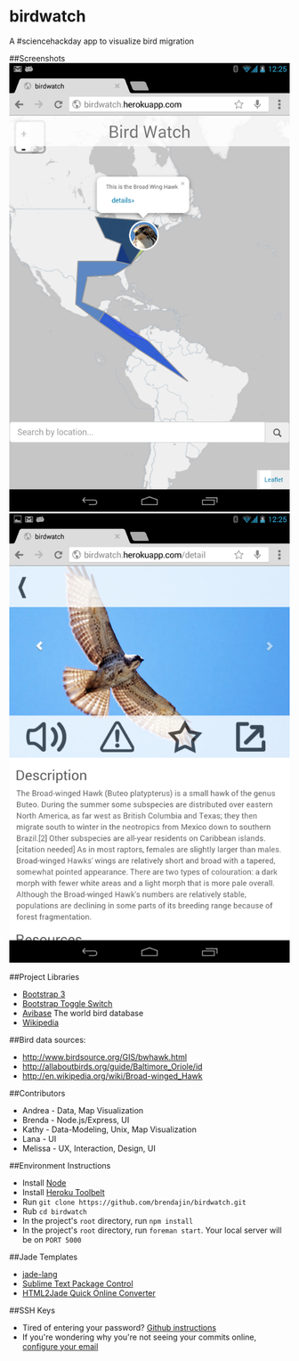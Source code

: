 birdwatch
=========

A #sciencehackday app to visualize bird migration

##Screenshots
![Screenshot 1](public/img/screenshot1.png)
![Screenshot 2](public/img/screenshot2.png)

##Project Libraries
* [Bootstrap 3](http://getbootstrap.com/)
* [Bootstrap Toggle Switch](http://www.bootstrap-switch.org/)
* [Avibase](http://avibase.bsc-eoc.org/) The world bird database
* [Wikipedia](http://en.wikipedia.org/)

##Bird data sources:
* http://www.birdsource.org/GIS/bwhawk.html
* http://allaboutbirds.org/guide/Baltimore_Oriole/id
* http://en.wikipedia.org/wiki/Broad-winged_Hawk

##Contributors
* Andrea - Data, Map Visualization
* Brenda - Node.js/Express, UI
* Kathy - Data-Modeling, Unix, Map Visualization
* Lana - UI
* Melissa - UX, Interaction, Design, UI

##Environment Instructions
* Install [Node](http://nodejs.org/)
* Install [Heroku Toolbelt](https://toolbelt.heroku.com/)
* Run `git clone https://github.com/brendajin/birdwatch.git`
* Rub `cd birdwatch`
* In the project's `root` directory, run `npm install`
* In the project's `root` directory, run `foreman start`. Your local server will be on `PORT 5000`

##Jade Templates
* [jade-lang](jade-lang.com)
* [Sublime Text Package Control](https://sublime.wbond.net/installation)
* [HTML2Jade Quick Online Converter](http://html2jade.com/)

##SSH Keys
* Tired of entering your password? [Github instructions](https://help.github.com/articles/generating-ssh-keys)
* If you're wondering why you're not seeing your commits online, [configure your email](https://help.github.com/articles/why-are-my-commits-linked-to-the-wrong-user)